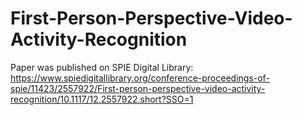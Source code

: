 # First-Person-Perspective-Video-Activity-Recognition

Paper was published on SPIE Digital Library: https://www.spiedigitallibrary.org/conference-proceedings-of-spie/11423/2557922/First-person-perspective-video-activity-recognition/10.1117/12.2557922.short?SSO=1
